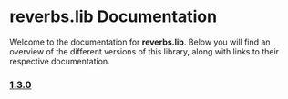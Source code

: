 # reverbs.lib Documentation

Welcome to the documentation for **reverbs.lib**. Below you will find an overview of the different versions of this library, along with links to their respective documentation.

### [1.3.0](./1.3.0/doc.md)
